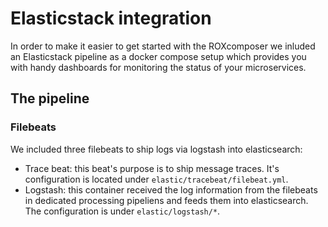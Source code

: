 # Elasticstack integration

In order to make it easier to get started with the ROXcomposer we inluded an Elasticstack pipeline as a docker compose setup which provides you with handy dashboards for monitoring the status
of your microservices.

## The pipeline

### Filebeats

We included three filebeats to ship logs via logstash into elasticsearch:

* Trace beat: this beat's purpose is to ship message traces. It's configuration is located under `elastic/tracebeat/filebeat.yml`.
* Logstash: this container received the log information from the filebeats in dedicated processing pipeliens and feeds them into elasticsearch. The configuration is under `elastic/logstash/*`.
